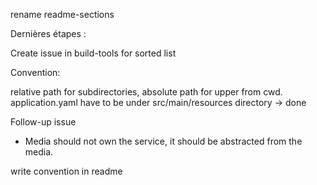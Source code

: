 rename readme-sections

Dernières étapes :

Create issue in build-tools for sorted list

Convention:

relative path for subdirectories, absolute path for upper from cwd.
application.yaml have to be under src/main/resources directory -> done

Follow-up issue

- Media should not own the service, it should be abstracted from the media.


write convention in readme
